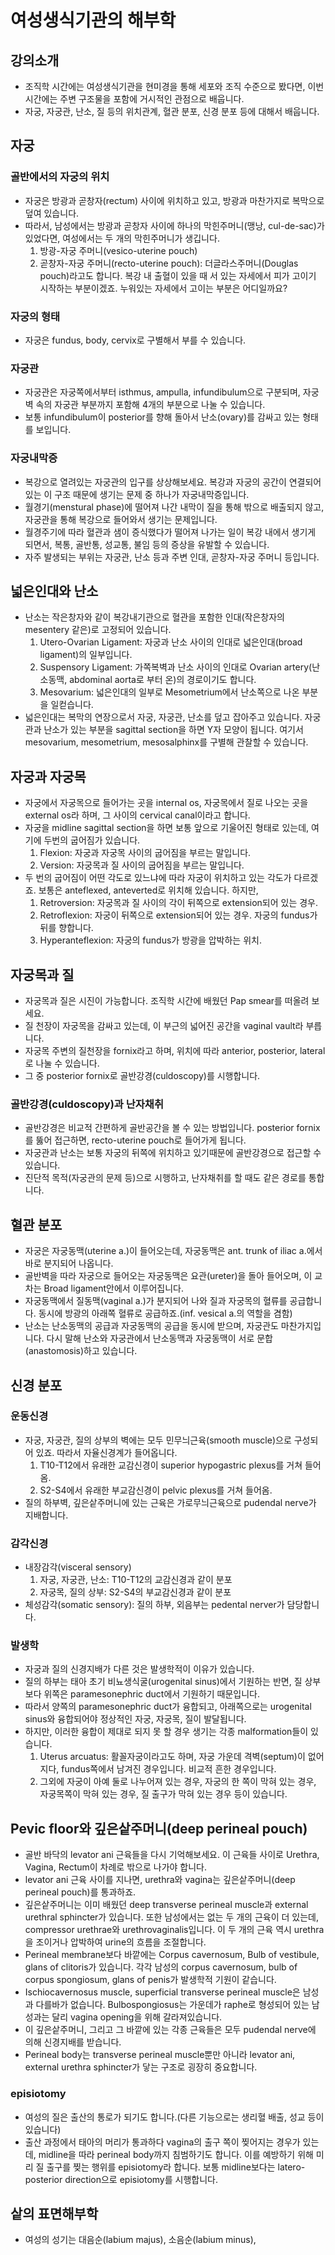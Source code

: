 # 여성생식기관의 해부학

## 강의소개

* 조직학 시간에는 여성생식기관을 현미경을 통해 세포와 조직 수준으로 봤다면, 이번 시간에는 주변 구조물을 포함에 거시적인 관점으로 배웁니다.
* 자궁, 자궁관, 난소, 질 등의 위치관계, 혈관 분포, 신경 분포 등에 대해서 배웁니다.

## 자궁

### 골반에서의 자궁의 위치

* 자궁은 방광과 곧창자(rectum) 사이에 위치하고 있고, 방광과 마찬가지로 복막으로 덮여 있습니다.
* 따라서, 남성에서는 방광과 곧창자 사이에 하나의 막힌주머니(맹낭, cul-de-sac)가 있었다면, 여성에서는 두 개의 막힌주머니가 생깁니다.
    1. 방광-자궁 주머니(vesico-uterine pouch)
    1. 곧창자-자궁 주머니(recto-uterine pouch): 더글라스주머니(Douglas pouch)라고도 합니다. 복강 내 출혈이 있을 때 서 있는 자세에서 피가 고이기 시작하는 부분이겠죠. 누워있는 자세에서 고이는 부분은 어디일까요?

### 자궁의 형태

* 자궁은 fundus, body, cervix로 구별해서 부를 수 있습니다.

### 자궁관

* 자궁관은 자궁쪽에서부터 isthmus, ampulla, infundibulum으로 구분되며, 자궁벽 속의 자궁관 부분까지 포함해 4개의 부분으로 나눌 수 있습니다.
* 보통 infundibulum이 posterior를 향해 돌아서 난소(ovary)를 감싸고 있는 형태를 보입니다.

### 자궁내막증

* 복강으로 열려있는 자궁관의 입구를 상상해보세요. 복강과 자궁의 공간이 연결되어 있는 이 구조 때문에 생기는 문제 중 하나가 자궁내막증입니다.
* 월경기(menstural phase)에 떨어져 나간 내막이 질을 통해 밖으로 배출되지 않고, 자궁관을 통해 복강으로 들어와서 생기는 문제입니다.
* 월경주기에 따라 혈관과 샘이 증식했다가 떨어져 나가는 일이 복강 내에서 생기게 되면서, 복통, 골반통, 성교통, 불임 등의 증상을 유발할 수 있습니다.
* 자주 발생되는 부위는 자궁관, 난소 등과 주변 인대, 곧창자-자궁 주머니 등입니다.

## 넓은인대와 난소

* 난소는 작은창자와 같이 복강내기관으로 혈관을 포함한 인대(작은창자의 mesentery 같은)로 고정되어 있습니다.
    1. Utero-Ovarian Ligament: 자궁과 난소 사이의 인대로 넓은인대(broad ligament)의 일부입니다.
    1. Suspensory Ligament: 가쪽복벽과 난소 사이의 인대로 Ovarian artery(난소동맥, abdominal aorta로 부터 온)의 경로이기도 합니다.
    1. Mesovarium: 넓은인대의 일부로 Mesometrium에서 난소쪽으로 나온 부분을 일컫습니다.
* 넓은인대는 복막의 연장으로서 자궁, 자궁관, 난소를 덮고 잡아주고 있습니다. 자궁관과 난소가 있는 부분을 sagittal section을 하면 Y자 모양이 됩니다. 여기서 mesovarium, mesometrium, mesosalphinx를 구별해 관찰할 수 있습니다.

## 자궁과 자궁목

* 자궁에서 자궁목으로 들어가는 곳을 internal os, 자궁목에서 질로 나오는 곳을 external os라 하며, 그 사이의 cervical canal이라고 합니다.
* 자궁을 midline sagittal section을 하면 보통 앞으로 기울어진 형태로 있는데, 여기에 두번의 굽어짐가 있습니다.
    1. Flexion: 자궁과 자궁목 사이의 굽어짐을 부르는 말입니다.
    1. Version: 자궁목과 질 사이의 굽어짐을 부르는 말입니다.
* 두 번의 굽어짐이 어떤 각도로 있느냐에 따라 자궁이 위치하고 있는 각도가 다르겠죠. 보통은 anteflexed, anteverted로 위치해 있습니다. 하지만,
    1. Retroversion: 자궁목과 질 사이의 각이 뒤쪽으로 extension되어 있는 경우.
    1. Retroflexion: 자궁이 뒤쪽으로 extension되어 있는 경우. 자궁의 fundus가 뒤를 향합니다.
    1. Hyperanteflexion: 자궁의 fundus가 방광을 압박하는 위치.

## 자궁목과 질

* 자궁목과 질은 시진이 가능합니다. 조직학 시간에 배웠던 Pap smear를 떠올려 보세요.
* 질 천장이 자궁목을 감싸고 있는데, 이 부근의 넓어진 공간을 vaginal vault라 부릅니다.
* 자궁목 주변의 질천장을 fornix라고 하며, 위치에 따라 anterior, posterior, lateral로 나눌 수 있습니다.
* 그 중 posterior fornix로 골반강경(culdoscopy)를 시행합니다.

### 골반강경(culdoscopy)과 난자채취

* 골반강경은 비교적 간편하게 골반공간을 볼 수 있는 방법입니다. posterior fornix를 뚫어 접근하면, recto-uterine pouch로 들어가게 됩니다.
* 자궁관과 난소는 보통 자궁의 뒤쪽에 위치하고 있기때문에 골반강경으로 접근할 수 있습니다.
* 진단적 목적(자궁관의 문제 등)으로 시행하고, 난자채취를 할 때도 같은 경로를 통합니다.

## 혈관 분포

* 자궁은 자궁동맥(uterine a.)이 들어오는데, 자궁동맥은 ant. trunk of iliac a.에서 바로 분지되어 나옵니다.
* 골반벽을 따라 자궁으로 들어오는 자궁동맥은 요관(ureter)을 돌아 들어오며, 이 교차는 Broad ligament안에서 이루어집니다.
* 자궁동맥에서 질동맥(vaginal a.)가 분지되어 나와 질과 자궁목의 혈류를 공급합니다. 동시에 방광의 아래쪽 혈류로 공급하죠.(inf. vesical a.의 역할을 겸함)
* 난소는 난소동맥의 공급과 자궁동맥의 공급을 동시에 받으며, 자궁관도 마찬가지입니다. 다시 말해 난소와 자궁관에서 난소동맥과 자궁동맥이 서로 문합(anastomosis)하고 있습니다.

## 신경 분포

### 운동신경

* 자궁, 자궁관, 질의 상부의 벽에는 모두 민무늬근육(smooth muscle)으로 구성되어 있죠. 따라서 자율신경계가 들어옵니다.
    1. T10-T12에서 유래한 교감신경이 superior hypogastric plexus를 거쳐 들어옴.
    1. S2-S4에서 유래한 부교감신경이 pelvic plexus를 거쳐 들어옴.
* 질의 하부벽, 깊은샅주머니에 있는 근육은 가로무늬근육으로 pudendal nerve가 지배합니다.

### 감각신경

* 내장감각(visceral sensory)
    1. 자궁, 자궁관, 난소: T10-T12의 교감신경과 같이 분포
    1. 자궁목, 질의 상부: S2-S4의 부교감신경과 같이 분포
* 체성감각(somatic sensory): 질의 하부, 외음부는 pedental nerver가 담당합니다.

### 발생학

* 자궁과 질의 신경지배가 다른 것은 발생학적이 이유가 있습니다.
* 질의 하부는 태아 초기 비뇨생식굴(urogenital sinus)에서 기원하는 반면, 질 상부보다 위쪽은 paramesonephric duct에서 기원하기 때문입니다.
* 따라서 양쪽의 paramesonephric duct가 융합되고, 아래쪽으로는 urogenital sinus와 융합되어야 정상적인 자궁, 자궁목, 질이 발달됩니다.
* 하지만, 이러한 융합이 제대로 되지 못 할 경우 생기는 각종 malformation들이 있습니다.
    1. Uterus arcuatus: 활꼴자궁이라고도 하며, 자궁 가운데 격벽(septum)이 없어지다, fundus쪽에서 남겨진 경우입니다. 비교적 흔한 경우입니다.
    1. 그외에 자궁이 아예 둘로 나누어져 있는 경우, 자궁의 한 쪽이 막혀 있는 경우, 자궁목쪽이 막혀 있는 경우, 질 출구가 막혀 있는 경우 등이 있습니다.

## Pevic floor와 깊은샅주머니(deep perineal pouch)

* 골반 바닥의 levator ani 근육들을 다시 기억해보세요. 이 근육들 사이로 Urethra, Vagina, Rectum이 차례로 밖으로 나가야 합니다.
* levator ani 근육 사이를 지나면, urethra와 vagina는 깊은샅주머니(deep perineal pouch)를 통과하죠.
* 깊은샅주머니는 이미 배웠던 deep transverse perineal muscle과 external urethral sphincter가 있습니다. 또한 남성에서는 없는 두 개의 근육이 더 있는데, compressor urethrae와 urethrovaginalis입니다. 이 두 개의 근육 역시 urethra을 조이거나 압박하여 urine의 흐름을 조절합니다.
* Perineal membrane보다 바깥에는 Corpus cavernosum, Bulb of vestibule, glans of clitoris가 있습니다. 각각 남성의 corpus cavernosum, bulb of corpus spongiosum, glans of penis가 발생학적 기원이 같습니다.
* Ischiocavernosus muscle, superficial transverse perineal muscle은 남성과 다를바가 없습니다. Bulbospongiosus는 가운데가 raphe로 형성되어 있는 남성과는 달리 vagina opening을 위해 갈라져있습니다.
* 이 깊은샅주머니, 그리고 그 바깥에 있는 각종 근육들은 모두 pudendal nerve에 의해 신경지배를 받습니다.
* Perineal body는 transverse perineal muscle뿐만 아니라 levator ani, external urethra sphincter가 닿는 구조로 굉장히 중요합니다.

### episiotomy

* 여성의 질은 출산의 통로가 되기도 합니다.(다른 기능으로는 생리혈 배출, 성교 등이 있습니다)
* 출산 과정에서 태아의 머리가 통과하다 vagina의 출구 쪽이 찢어지는 경우가 있는데, midline을 따라 perineal body까지 침범하기도 합니다. 이를 예방하기 위해 미리 질 출구를 찢는 행위를 episiotomy라 합니다. 보통 midline보다는 latero-posterior direction으로 episiotomy를 시행합니다.

## 샅의 표면해부학

* 여성의 성기는 대음순(labium majus), 소음순(labium minus), 